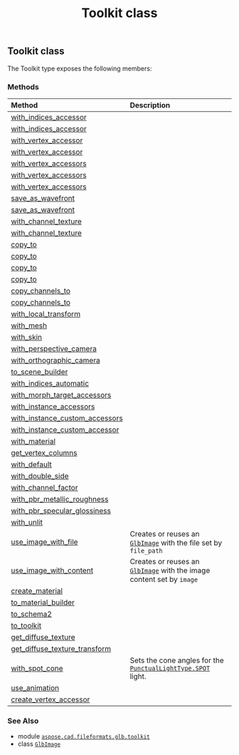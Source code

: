 ﻿---
title: Toolkit class
second_title: Aspose.CAD for Python via .NET API References
description: 
type: docs
weight: 10
url: /python-net/aspose.cad.fileformats.glb.toolkit/toolkit/
is_root: false
---

## Toolkit class



The Toolkit type exposes the following members:

### Methods
| Method | Description |
| :- | :- |
| [with_indices_accessor](/cad/python-net/aspose.cad.fileformats.glb.toolkit/toolkit/with_indices_accessor/#aspose.cad.fileformats.glb.MeshPrimitive-aspose.cad.fileformats.glb.PrimitiveType-System.Collections.Generic.IReadOnlyList<int>) |  |
| [with_indices_accessor](/cad/python-net/aspose.cad.fileformats.glb.toolkit/toolkit/with_indices_accessor/#aspose.cad.fileformats.glb.MeshPrimitive-aspose.cad.fileformats.glb.PrimitiveType-aspose.cad.fileformats.glb.memory.MemoryAccessor) |  |
| [with_vertex_accessor](/cad/python-net/aspose.cad.fileformats.glb.toolkit/toolkit/with_vertex_accessor/#aspose.cad.fileformats.glb.MeshPrimitive-str-System.Collections.Generic.IReadOnlyList<float>) |  |
| [with_vertex_accessor](/cad/python-net/aspose.cad.fileformats.glb.toolkit/toolkit/with_vertex_accessor/#aspose.cad.fileformats.glb.MeshPrimitive-aspose.cad.fileformats.glb.memory.MemoryAccessor) |  |
| [with_vertex_accessors](/cad/python-net/aspose.cad.fileformats.glb.toolkit/toolkit/with_vertex_accessors/#aspose.cad.fileformats.glb.MeshPrimitive-System.Collections.Generic.IReadOnlyList<Aspose.CAD.FileFormats.GLB.Geometry.VertexTypes.VertexPosition>) |  |
| [with_vertex_accessors](/cad/python-net/aspose.cad.fileformats.glb.toolkit/toolkit/with_vertex_accessors/#aspose.cad.fileformats.glb.MeshPrimitive-System.Collections.Generic.IReadOnlyList<Aspose.CAD.FileFormats.GLB.Geometry.VertexTypes.VertexPositionNormal>) |  |
| [with_vertex_accessors](/cad/python-net/aspose.cad.fileformats.glb.toolkit/toolkit/with_vertex_accessors/#aspose.cad.fileformats.glb.MeshPrimitive-list) |  |
| [save_as_wavefront](/cad/python-net/aspose.cad.fileformats.glb.toolkit/toolkit/save_as_wavefront/#aspose.cad.fileformats.glb.GlbData-str) |  |
| [save_as_wavefront](/cad/python-net/aspose.cad.fileformats.glb.toolkit/toolkit/save_as_wavefront/#aspose.cad.fileformats.glb.GlbData-str-aspose.cad.fileformats.glb.Animation-float) |  |
| [with_channel_texture](/cad/python-net/aspose.cad.fileformats.glb.toolkit/toolkit/with_channel_texture/#aspose.cad.fileformats.collada.fileparser.elements.Material-str-int-str) |  |
| [with_channel_texture](/cad/python-net/aspose.cad.fileformats.glb.toolkit/toolkit/with_channel_texture/#aspose.cad.fileformats.collada.fileparser.elements.Material-str-int-aspose.cad.fileformats.glb.ImageGlb) |  |
| [copy_to](/cad/python-net/aspose.cad.fileformats.glb.toolkit/toolkit/copy_to/#aspose.cad.fileformats.collada.fileparser.elements.Material-aspose.cad.fileformats.glb.materials.MaterialBuilder) |  |
| [copy_to](/cad/python-net/aspose.cad.fileformats.glb.toolkit/toolkit/copy_to/#aspose.cad.fileformats.glb.MaterialChannel-aspose.cad.fileformats.glb.materials.ChannelBuilder) |  |
| [copy_to](/cad/python-net/aspose.cad.fileformats.glb.toolkit/toolkit/copy_to/#aspose.cad.fileformats.glb.materials.MaterialBuilder-aspose.cad.fileformats.collada.fileparser.elements.Material) |  |
| [copy_to](/cad/python-net/aspose.cad.fileformats.glb.toolkit/toolkit/copy_to/#aspose.cad.fileformats.glb.materials.ChannelBuilder-aspose.cad.fileformats.glb.MaterialChannel) |  |
| [copy_channels_to](/cad/python-net/aspose.cad.fileformats.glb.toolkit/toolkit/copy_channels_to/#aspose.cad.fileformats.collada.fileparser.elements.Material-aspose.cad.fileformats.glb.materials.MaterialBuilder-list) |  |
| [copy_channels_to](/cad/python-net/aspose.cad.fileformats.glb.toolkit/toolkit/copy_channels_to/#aspose.cad.fileformats.glb.materials.MaterialBuilder-aspose.cad.fileformats.collada.fileparser.elements.Material-list) |  |
| [with_local_transform](/cad/python-net/aspose.cad.fileformats.glb.toolkit/toolkit/with_local_transform/#aspose.cad.fileformats.collada.fileparser.elements.Node-aspose.cad.fileformats.glb.transforms.AffineTransform) |  |
| [with_mesh](/cad/python-net/aspose.cad.fileformats.glb.toolkit/toolkit/with_mesh/#aspose.cad.fileformats.collada.fileparser.elements.Node-aspose.cad.fileformats.collada.fileparser.elements.Mesh) |  |
| [with_skin](/cad/python-net/aspose.cad.fileformats.glb.toolkit/toolkit/with_skin/#aspose.cad.fileformats.collada.fileparser.elements.Node-aspose.cad.fileformats.glb.Skin) |  |
| [with_perspective_camera](/cad/python-net/aspose.cad.fileformats.glb.toolkit/toolkit/with_perspective_camera/#aspose.cad.fileformats.collada.fileparser.elements.Node-Nullable<float>-float-float-float) |  |
| [with_orthographic_camera](/cad/python-net/aspose.cad.fileformats.glb.toolkit/toolkit/with_orthographic_camera/#aspose.cad.fileformats.collada.fileparser.elements.Node-float-float-float-float) |  |
| [to_scene_builder](/cad/python-net/aspose.cad.fileformats.glb.toolkit/toolkit/to_scene_builder/#aspose.cad.fileformats.collada.fileparser.elements.Scene) |  |
| [with_indices_automatic](/cad/python-net/aspose.cad.fileformats.glb.toolkit/toolkit/with_indices_automatic/#aspose.cad.fileformats.glb.MeshPrimitive-aspose.cad.fileformats.glb.PrimitiveType) |  |
| [with_morph_target_accessors](/cad/python-net/aspose.cad.fileformats.glb.toolkit/toolkit/with_morph_target_accessors/#aspose.cad.fileformats.glb.MeshPrimitive-int-list) |  |
| [with_instance_accessors](/cad/python-net/aspose.cad.fileformats.glb.toolkit/toolkit/with_instance_accessors/#aspose.cad.fileformats.glb.MeshGpuInstancing-System.Collections.Generic.IReadOnlyList<Aspose.CAD.FileFormats.GLB.Transforms.AffineTransform>) |  |
| [with_instance_custom_accessors](/cad/python-net/aspose.cad.fileformats.glb.toolkit/toolkit/with_instance_custom_accessors/#aspose.cad.fileformats.glb.MeshGpuInstancing-System.Collections.Generic.IReadOnlyList<Aspose.CAD.FileFormats.GLB.IO.JsonContent>) |  |
| [with_instance_custom_accessor](/cad/python-net/aspose.cad.fileformats.glb.toolkit/toolkit/with_instance_custom_accessor/#aspose.cad.fileformats.glb.MeshGpuInstancing-str-System.Collections.Generic.IReadOnlyList<object>) |  |
| [with_material](/cad/python-net/aspose.cad.fileformats.glb.toolkit/toolkit/with_material/#aspose.cad.fileformats.glb.MeshPrimitive-aspose.cad.fileformats.collada.fileparser.elements.Material) |  |
| [get_vertex_columns](/cad/python-net/aspose.cad.fileformats.glb.toolkit/toolkit/get_vertex_columns/#aspose.cad.fileformats.glb.MeshPrimitive) |  |
| [with_default](/cad/python-net/aspose.cad.fileformats.glb.toolkit/toolkit/with_default/#aspose.cad.fileformats.collada.fileparser.elements.Material) |  |
| [with_double_side](/cad/python-net/aspose.cad.fileformats.glb.toolkit/toolkit/with_double_side/#aspose.cad.fileformats.collada.fileparser.elements.Material-bool) |  |
| [with_channel_factor](/cad/python-net/aspose.cad.fileformats.glb.toolkit/toolkit/with_channel_factor/#aspose.cad.fileformats.collada.fileparser.elements.Material-str-str-float) |  |
| [with_pbr_metallic_roughness](/cad/python-net/aspose.cad.fileformats.glb.toolkit/toolkit/with_pbr_metallic_roughness/#aspose.cad.fileformats.collada.fileparser.elements.Material) |  |
| [with_pbr_specular_glossiness](/cad/python-net/aspose.cad.fileformats.glb.toolkit/toolkit/with_pbr_specular_glossiness/#aspose.cad.fileformats.collada.fileparser.elements.Material) |  |
| [with_unlit](/cad/python-net/aspose.cad.fileformats.glb.toolkit/toolkit/with_unlit/#aspose.cad.fileformats.collada.fileparser.elements.Material) |  |
| [use_image_with_file](/cad/python-net/aspose.cad.fileformats.glb.toolkit/toolkit/use_image_with_file/#aspose.cad.fileformats.glb.GlbData-str) | Creates or reuses an [`GlbImage`](/cad/python-net/aspose.cad.fileformats.glb/glbimage) with the file set by `file_path` |
| [use_image_with_content](/cad/python-net/aspose.cad.fileformats.glb.toolkit/toolkit/use_image_with_content/#aspose.cad.fileformats.glb.GlbData-aspose.cad.fileformats.glb.memory.MemoryImage) | Creates or reuses an [`GlbImage`](/cad/python-net/aspose.cad.fileformats.glb/glbimage) with the image content set by `image` |
| [create_material](/cad/python-net/aspose.cad.fileformats.glb.toolkit/toolkit/create_material/#aspose.cad.fileformats.glb.GlbData-aspose.cad.fileformats.glb.materials.MaterialBuilder) |  |
| [to_material_builder](/cad/python-net/aspose.cad.fileformats.glb.toolkit/toolkit/to_material_builder/#aspose.cad.fileformats.collada.fileparser.elements.Material) |  |
| [to_schema2](/cad/python-net/aspose.cad.fileformats.glb.toolkit/toolkit/to_schema2/#aspose.cad.fileformats.glb.materials.AlphaMode) |  |
| [to_toolkit](/cad/python-net/aspose.cad.fileformats.glb.toolkit/toolkit/to_toolkit/#aspose.cad.fileformats.glb.AlphaMode) |  |
| [get_diffuse_texture](/cad/python-net/aspose.cad.fileformats.glb.toolkit/toolkit/get_diffuse_texture/#aspose.cad.fileformats.collada.fileparser.elements.Material) |  |
| [get_diffuse_texture_transform](/cad/python-net/aspose.cad.fileformats.glb.toolkit/toolkit/get_diffuse_texture_transform/#aspose.cad.fileformats.collada.fileparser.elements.Material) |  |
| [with_spot_cone](/cad/python-net/aspose.cad.fileformats.glb.toolkit/toolkit/with_spot_cone/#aspose.cad.fileformats.glb.PunctualLight-float-float) | Sets the cone angles for the [`PunctualLightType.SPOT`](/cad/python-net/aspose.cad.fileformats.glb/punctuallighttype#SPOT) light. |
| [use_animation](/cad/python-net/aspose.cad.fileformats.glb.toolkit/toolkit/use_animation/#aspose.cad.fileformats.glb.GlbData-str) |  |
| [create_vertex_accessor](/cad/python-net/aspose.cad.fileformats.glb.toolkit/toolkit/create_vertex_accessor/#aspose.cad.fileformats.glb.GlbData-aspose.cad.fileformats.glb.memory.MemoryAccessor) |  |



### See Also
* module [`aspose.cad.fileformats.glb.toolkit`](..)
* class [`GlbImage`](/cad/python-net/aspose.cad.fileformats.glb/glbimage)
